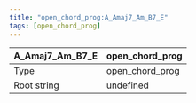 ```yaml
---
title: "open_chord_prog:A_Amaj7_Am_B7_E"
tags: [open_chord_prog]
---
```


|A_Amaj7_Am_B7_E|open_chord_prog|
|---|---|
|Type|open_chord_prog|
|Root string|undefined|

